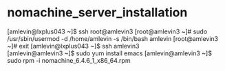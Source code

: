 # nomachine_server_installation

[amlevin@lxplus043 ~]$ ssh root@amlevin3
[root@amlevin3 ~]# sudo /usr/sbin/usermod -d /home/amlevin -s /bin/bash amlevin
[root@amlevin3 ~]# exit
[amlevin@lxplus043 ~]$ ssh amlevin3       
[amlevin@amlevin3 ~]$ sudo yum install emacs
[amlevin@amlevin3 ~]$ sudo rpm -i nomachine_6.4.6_1_x86_64.rpm
